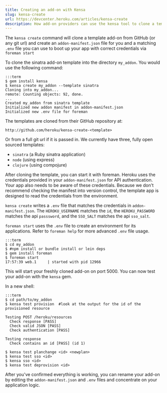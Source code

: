```yaml
---
title: Creating an add-on with Kensa
slug: kensa-create
url: https://devcenter.heroku.com/articles/kensa-create
description: How add-on providers can use the kensa tool to clone a template add-on from GitHub.
---
```


The `kensa create` command will clone a template add-on from GitHub (or any git url) and create an `addon-manifest.json` file for you and a matching `.env` file you can use to boot up your app with correct credentials via `foreman start`

To clone the sinatra add-on template into the directory `my_addon`.  You would use the following command:
 
    :::term
    $ gem install kensa
    $ kensa create my_addon --template sinatra
    Cloning into my_addon...
    remote: Counting objects: 92, done.
    ...
    Created my_addon from sinatra template
    Initialized new addon manifest in addon-manifest.json
    Initialized new .env file for foreman

The templates are cloned from their GitHub repository at:

    http://github.com/heroku/kensa-create-<template>

Or from a full git url if it is passed in.
We currently have three, fully open sourced templates:

- `sinatra`  (a Ruby sinatra application)
- `node`     (using express)
- `clojure`  (using compojure)

After cloning the template, you can start it with foreman. Heroku uses the credentials provided in your `addon-manifest.json` for API authentication.  Your app also needs to be aware of these credentials.  Because we don't recommend checking the manifest into version control, the template app is designed to read the credentials from the environment.  

`kensa create` writes a `.env` file that matches the credentials in  `addon-manifest.json`.  The `HEROKU_USERNAME` matches the `id`, the `HEROKU_PASSWORD` matches the api `passsword`, and the `SSO_SALT` matches the api `sso_salt`.

 `foreman start` uses the `.env` file to create an environment for its applications.   Refer to `foreman help` for more advanced `.env` file usage.

    :::term
    $ cd my_addon
    $ #npm install or bundle install or lein deps
    $ gem install foreman
    $ foreman start
    17:57:39 web.1     | started with pid 12966

This will start your freshly cloned add-on on port 5000.  You can now test your add-on with the `kensa` gem.  

In a new shell:

    :::term
    $ cd path/to/my_addon
    $ kensa test provision  #look at the output for the id of the provisioned resource

    Testing POST /heroku/resources
      Check response [PASS]
      Check valid JSON [PASS]
      Check authentication [PASS]

    Testing response
      Check contains an id [PASS] (id 1)

    $ kensa test planchange <id> <newplan>
    $ kensa test sso <id>
    $ kensa sso <id>
    $ kensa test deprovision <id>

After you've confirmed everything is working, you can rename your add-on by editing the `addon-manifest.json` and `.env` files and concentrate on your application logic.
